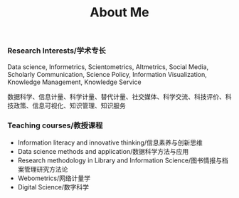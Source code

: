 ﻿---
layout: page
title:  About Me
cover:  false
menu:   true
order:  1
---

### Research Interests/学术专长
Data science, Informetrics, Scientometrics, Altmetrics, Social Media, Scholarly Communication, Science Policy, Information Visualization, Knowledge Management, Knowledge Service

数据科学、信息计量、科学计量、替代计量、社交媒体、科学交流、科技评价、科技政策、信息可视化、知识管理、知识服务

### Teaching courses/教授课程
* Information literacy and innovative thinking/信息素养与创新思维
* Data science methods and application/数据科学方法与应用
* Research methodology in Library and Information Science/图书情报与档案管理研究方法论
* Webometrics/网络计量学
* Digital Science/数字科学
